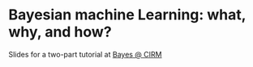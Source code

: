 # Bayesian machine Learning: what, why, and how?

Slides for a two-part tutorial at [Bayes @ CIRM](https://bayesatcirm.github.io/)
